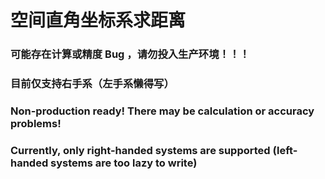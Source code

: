 # 空间直角坐标系求距离

### 可能存在计算或精度 Bug ，请勿投入生产环境！！！

### 目前仅支持右手系（左手系懒得写）

### Non-production ready! There may be calculation or accuracy problems! 

### Currently, only right-handed systems are supported (left-handed systems are too lazy to write)
